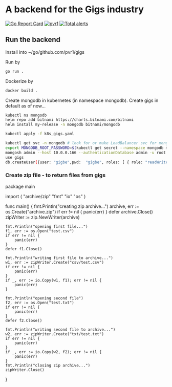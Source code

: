# A backend for the Gigs industry

[![Go Report Card](https://goreportcard.com/badge/github.com/pvr1/gigs)](https://goreportcard.com/report/github.com/pvr1/gigs)
[![pvr1](https://circleci.com/gh/pvr1/gigs.svg?style=svg)](https://github.com/pvr1/gigs)
[![Total alerts](https://img.shields.io/lgtm/alerts/g/pvr1/gigs.svg?logo=lgtm&logoWidth=18)](https://lgtm.com/projects/g/pvr1/gigs/alerts/)

## Run the backend

Install into ~/go/github.com/pvr1/gigs

Run by 

```bash
go run .
```

Dockerize by

```bash
docker build .
```

Create mongodb in kubernetes (in namespace mongodb). Create gigs in default as of now...

```bash
kubectl ns mongodb
helm repo add bitnami https://charts.bitnami.com/bitnami
helm install my-release -n mongodb bitnami/mongodb

kubectl apply -f k8s_gigs.yaml
```

```bash
kubectl get svc -n mongodb # look for or make LoadBalancer svc for mongodb
export MONGODB_ROOT_PASSWORD=$(kubectl get secret --namespace mongodb my-release-mongodb -o jsonpath="{.data.mongodb-root-password}" | base64 --decode)
mongosh admin --host 10.0.0.166 --authenticationDatabase admin -u root -p $MONGODB_ROOT_PASSWORD
use gigs
db.createUser({user: "gigbe",pwd:  "gigbe", roles: [ { role: "readWrite", db: "gigs" }]})
```

### Create zip file - to return files from gigs
package main

import (
    "archive/zip"
    "fmt"
    "io"
    "os"
)

func main() {
    fmt.Println("creating zip archive...")
    archive, err := os.Create("archive.zip")
    if err != nil {
        panic(err)
    }
    defer archive.Close()
    zipWriter := zip.NewWriter(archive)

    fmt.Println("opening first file...")
    f1, err := os.Open("test.csv")
    if err != nil {
        panic(err)
    }
    defer f1.Close()

    fmt.Println("writing first file to archive...")
    w1, err := zipWriter.Create("csv/test.csv")
    if err != nil {
        panic(err)
    }
    if _, err := io.Copy(w1, f1); err != nil {
        panic(err)
    }

    fmt.Println("opening second file")
    f2, err := os.Open("test.txt")
    if err != nil {
        panic(err)
    }
    defer f2.Close()

    fmt.Println("writing second file to archive...")
    w2, err := zipWriter.Create("txt/test.txt")
    if err != nil {
        panic(err)
    }
    if _, err := io.Copy(w2, f2); err != nil {
        panic(err)
    }
    fmt.Println("closing zip archive...")
    zipWriter.Close()
}